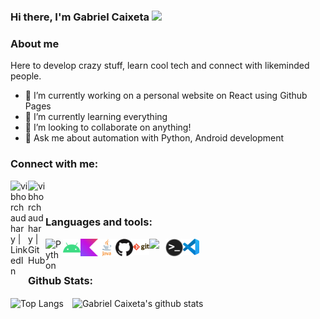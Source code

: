 ### Hi there, I'm Gabriel Caixeta <img src="https://media.giphy.com/media/hvRJCLFzcasrR4ia7z/giphy.gif" width="25px">

<!--
**gabriel-caixeta/gabriel-caixeta** is a ✨ _special_ ✨ repository because its `README.md` (this file) appears on your GitHub profile.-->

### About me
Here to develop crazy stuff, learn cool tech and connect with likeminded people.

- 🔭 I’m currently working on a personal website on React using Github Pages
- 🌱 I’m currently learning everything
- 👯 I’m looking to collaborate on anything!
- 💬 Ask me about automation with Python, Android development


### Connect with me:
[<img align="left" alt="vibhorchaudhary | LinkedIn" width="28px" src="https://cdn.jsdelivr.net/npm/simple-icons@v3/icons/linkedin.svg" />][linkedin]
[<img align="left" alt="vibhorchaudhary | GitHub" width="28px" src="https://cdn.jsdelivr.net/npm/simple-icons@v3/icons/github.svg" />][github]

[linkedin]: https://linkedin.com/in/gabriel-caixeta-bonfim/
[github]: https://github.com/gabriel-caixeta

<br />
<br />

### Languages and tools:
<img align="left" alt="Python" width="28px" src="https://p.kindpng.com/picc/s/159-1595772_transparent-python-logo-hd-png-download.png" />
<img align="left" alt="Android" width="28px" src="https://raw.githubusercontent.com/github/explore/80688e429a7d4ef2fca1e82350fe8e3517d3494d/topics/android/android.png" /> 
<img align="left" alt="Kotlin" width="28px" src="https://raw.githubusercontent.com/github/explore/80688e429a7d4ef2fca1e82350fe8e3517d3494d/topics/kotlin/kotlin.png" />
<img align="left" alt="Java" width="28px" src="https://raw.githubusercontent.com/github/explore/80688e429a7d4ef2fca1e82350fe8e3517d3494d/topics/java/java.png" />
<img align="left" alt="GitHub" width="28px" src="https://raw.githubusercontent.com/github/explore/78df643247d429f6cc873026c0622819ad797942/topics/github/github.png" />
<img align="left" alt="Git" width="26px" src="https://raw.githubusercontent.com/github/explore/80688e429a7d4ef2fca1e82350fe8e3517d3494d/topics/git/git.png" />
<img align="left" atl="Google Cloud" width="26px" src="https://library.kissclipart.com/20181208/the/kissclipart-google-cloud-storage-clipart-google-cloud-platform-196ffd87fde25da8.jpg" />
<img align="left" alt="Terminal" width="28px" src="https://raw.githubusercontent.com/github/explore/80688e429a7d4ef2fca1e82350fe8e3517d3494d/topics/terminal/terminal.png" />
<img align="left" alt="Visual Studio Code" width="26px" src="https://raw.githubusercontent.com/github/explore/80688e429a7d4ef2fca1e82350fe8e3517d3494d/topics/visual-studio-code/visual-studio-code.png" />

<br />
<br />

### Github Stats:
![Top Langs](https://github-readme-stats.vercel.app/api/top-langs/?username=gabriel-caixeta)　![Gabriel Caixeta's github stats](https://github-readme-stats.vercel.app/api?username=gabriel-caixeta&show_icons=true&theme=dracula&count_private=true&include_all_commits=true&hide=contribs,issues,stars,prs)
